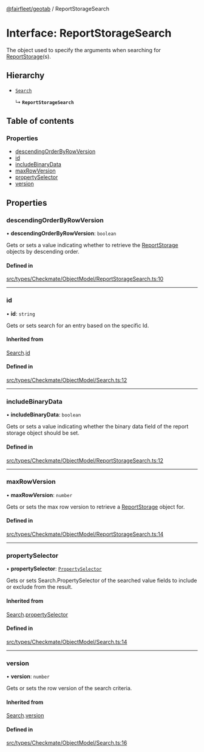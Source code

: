[@fairfleet/geotab](../README.md) / ReportStorageSearch

# Interface: ReportStorageSearch

The object used to specify the arguments when searching for [ReportStorage](ReportStorage.md)(s).

## Hierarchy

- [`Search`](Search.md)

  ↳ **`ReportStorageSearch`**

## Table of contents

### Properties

- [descendingOrderByRowVersion](ReportStorageSearch.md#descendingorderbyrowversion)
- [id](ReportStorageSearch.md#id)
- [includeBinaryData](ReportStorageSearch.md#includebinarydata)
- [maxRowVersion](ReportStorageSearch.md#maxrowversion)
- [propertySelector](ReportStorageSearch.md#propertyselector)
- [version](ReportStorageSearch.md#version)

## Properties

### descendingOrderByRowVersion

• **descendingOrderByRowVersion**: `boolean`

Gets or sets a value indicating whether to retrieve the [ReportStorage](ReportStorage.md) objects by descending order.

#### Defined in

[src/types/Checkmate/ObjectModel/ReportStorageSearch.ts:10](https://github.com/fairfleet/geotab/blob/b682f10/src/types/Checkmate/ObjectModel/ReportStorageSearch.ts#L10)

___

### id

• **id**: `string`

Gets or sets search for an entry based on the specific Id.

#### Inherited from

[Search](Search.md).[id](Search.md#id)

#### Defined in

[src/types/Checkmate/ObjectModel/Search.ts:12](https://github.com/fairfleet/geotab/blob/b682f10/src/types/Checkmate/ObjectModel/Search.ts#L12)

___

### includeBinaryData

• **includeBinaryData**: `boolean`

Gets or sets a value indicating whether the binary data field of the report storage object should be set.

#### Defined in

[src/types/Checkmate/ObjectModel/ReportStorageSearch.ts:12](https://github.com/fairfleet/geotab/blob/b682f10/src/types/Checkmate/ObjectModel/ReportStorageSearch.ts#L12)

___

### maxRowVersion

• **maxRowVersion**: `number`

Gets or sets the max row version to retrieve a [ReportStorage](ReportStorage.md) object for.

#### Defined in

[src/types/Checkmate/ObjectModel/ReportStorageSearch.ts:14](https://github.com/fairfleet/geotab/blob/b682f10/src/types/Checkmate/ObjectModel/ReportStorageSearch.ts#L14)

___

### propertySelector

• **propertySelector**: [`PropertySelector`](PropertySelector.md)

Gets or sets Search.PropertySelector of the searched value fields to include or exclude from the result.

#### Inherited from

[Search](Search.md).[propertySelector](Search.md#propertyselector)

#### Defined in

[src/types/Checkmate/ObjectModel/Search.ts:14](https://github.com/fairfleet/geotab/blob/b682f10/src/types/Checkmate/ObjectModel/Search.ts#L14)

___

### version

• **version**: `number`

Gets or sets the row version of the search criteria.

#### Inherited from

[Search](Search.md).[version](Search.md#version)

#### Defined in

[src/types/Checkmate/ObjectModel/Search.ts:16](https://github.com/fairfleet/geotab/blob/b682f10/src/types/Checkmate/ObjectModel/Search.ts#L16)
